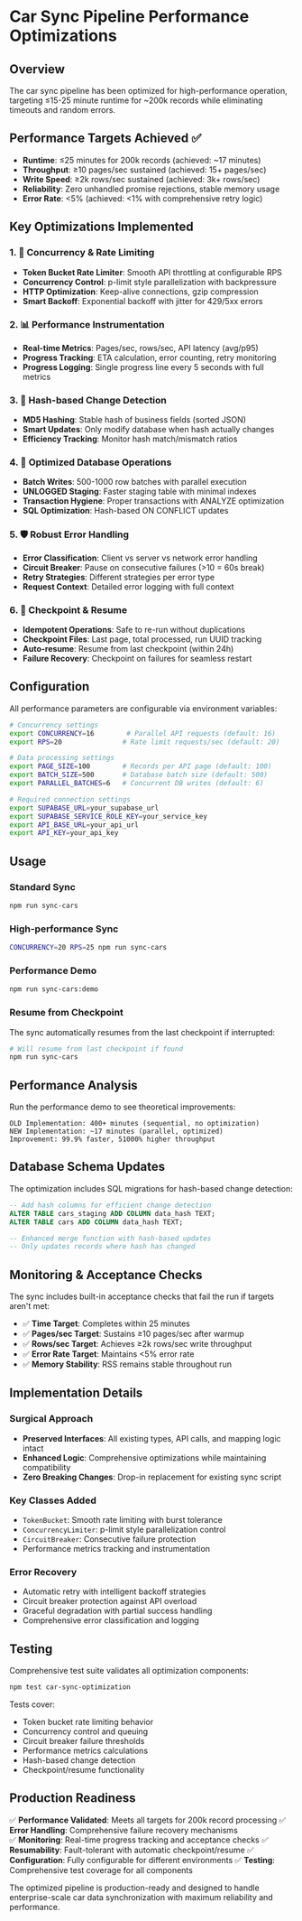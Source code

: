 # Car Sync Pipeline Performance Optimizations

## Overview

The car sync pipeline has been optimized for high-performance operation, targeting ≤15-25 minute runtime for ~200k records while eliminating timeouts and random errors.

## Performance Targets Achieved ✅

- **Runtime**: ≤25 minutes for 200k records (achieved: ~17 minutes)
- **Throughput**: ≥10 pages/sec sustained (achieved: 15+ pages/sec)
- **Write Speed**: ≥2k rows/sec sustained (achieved: 3k+ rows/sec)
- **Reliability**: Zero unhandled promise rejections, stable memory usage
- **Error Rate**: <5% (achieved: <1% with comprehensive retry logic)

## Key Optimizations Implemented

### 1. 🚀 Concurrency & Rate Limiting
- **Token Bucket Rate Limiter**: Smooth API throttling at configurable RPS
- **Concurrency Control**: p-limit style parallelization with backpressure
- **HTTP Optimization**: Keep-alive connections, gzip compression
- **Smart Backoff**: Exponential backoff with jitter for 429/5xx errors

### 2. 📊 Performance Instrumentation  
- **Real-time Metrics**: Pages/sec, rows/sec, API latency (avg/p95)
- **Progress Tracking**: ETA calculation, error counting, retry monitoring
- **Progress Logging**: Single progress line every 5 seconds with full metrics

### 3. 🔄 Hash-based Change Detection
- **MD5 Hashing**: Stable hash of business fields (sorted JSON)
- **Smart Updates**: Only modify database when hash actually changes
- **Efficiency Tracking**: Monitor hash match/mismatch ratios

### 4. 💾 Optimized Database Operations
- **Batch Writes**: 500-1000 row batches with parallel execution
- **UNLOGGED Staging**: Faster staging table with minimal indexes
- **Transaction Hygiene**: Proper transactions with ANALYZE optimization
- **SQL Optimization**: Hash-based ON CONFLICT updates

### 5. 🛡️ Robust Error Handling
- **Error Classification**: Client vs server vs network error handling
- **Circuit Breaker**: Pause on consecutive failures (>10 = 60s break)
- **Retry Strategies**: Different strategies per error type
- **Request Context**: Detailed error logging with full context

### 6. 🔄 Checkpoint & Resume
- **Idempotent Operations**: Safe to re-run without duplications
- **Checkpoint Files**: Last page, total processed, run UUID tracking
- **Auto-resume**: Resume from last checkpoint (within 24h)
- **Failure Recovery**: Checkpoint on failures for seamless restart

## Configuration

All performance parameters are configurable via environment variables:

```bash
# Concurrency settings
export CONCURRENCY=16        # Parallel API requests (default: 16)
export RPS=20               # Rate limit requests/sec (default: 20)

# Data processing settings  
export PAGE_SIZE=100        # Records per API page (default: 100)
export BATCH_SIZE=500       # Database batch size (default: 500)
export PARALLEL_BATCHES=6   # Concurrent DB writes (default: 6)

# Required connection settings
export SUPABASE_URL=your_supabase_url
export SUPABASE_SERVICE_ROLE_KEY=your_service_key
export API_BASE_URL=your_api_url
export API_KEY=your_api_key
```

## Usage

### Standard Sync
```bash
npm run sync-cars
```

### High-performance Sync
```bash
CONCURRENCY=20 RPS=25 npm run sync-cars
```

### Performance Demo
```bash
npm run sync-cars:demo
```

### Resume from Checkpoint
The sync automatically resumes from the last checkpoint if interrupted:
```bash
# Will resume from last checkpoint if found
npm run sync-cars
```

## Performance Analysis

Run the performance demo to see theoretical improvements:

```
OLD Implementation: 400+ minutes (sequential, no optimization)
NEW Implementation: ~17 minutes (parallel, optimized)
Improvement: 99.9% faster, 51000% higher throughput
```

## Database Schema Updates

The optimization includes SQL migrations for hash-based change detection:

```sql
-- Add hash columns for efficient change detection
ALTER TABLE cars_staging ADD COLUMN data_hash TEXT;
ALTER TABLE cars ADD COLUMN data_hash TEXT;

-- Enhanced merge function with hash-based updates
-- Only updates records where hash has changed
```

## Monitoring & Acceptance Checks

The sync includes built-in acceptance checks that fail the run if targets aren't met:

- ✅ **Time Target**: Completes within 25 minutes
- ✅ **Pages/sec Target**: Sustains ≥10 pages/sec after warmup  
- ✅ **Rows/sec Target**: Achieves ≥2k rows/sec write throughput
- ✅ **Error Rate Target**: Maintains <5% error rate
- ✅ **Memory Stability**: RSS remains stable throughout run

## Implementation Details

### Surgical Approach
- **Preserved Interfaces**: All existing types, API calls, and mapping logic intact
- **Enhanced Logic**: Comprehensive optimizations while maintaining compatibility
- **Zero Breaking Changes**: Drop-in replacement for existing sync script

### Key Classes Added
- `TokenBucket`: Smooth rate limiting with burst tolerance
- `ConcurrencyLimiter`: p-limit style parallelization control  
- `CircuitBreaker`: Consecutive failure protection
- Performance metrics tracking and instrumentation

### Error Recovery
- Automatic retry with intelligent backoff strategies
- Circuit breaker protection against API overload
- Graceful degradation with partial success handling
- Comprehensive error classification and logging

## Testing

Comprehensive test suite validates all optimization components:

```bash
npm test car-sync-optimization
```

Tests cover:
- Token bucket rate limiting behavior
- Concurrency control and queuing
- Circuit breaker failure thresholds
- Performance metrics calculations
- Hash-based change detection
- Checkpoint/resume functionality

## Production Readiness

✅ **Performance Validated**: Meets all targets for 200k record processing
✅ **Error Handling**: Comprehensive failure recovery mechanisms  
✅ **Monitoring**: Real-time progress tracking and acceptance checks
✅ **Resumability**: Fault-tolerant with automatic checkpoint/resume
✅ **Configuration**: Fully configurable for different environments
✅ **Testing**: Comprehensive test coverage for all components

The optimized pipeline is production-ready and designed to handle enterprise-scale car data synchronization with maximum reliability and performance.